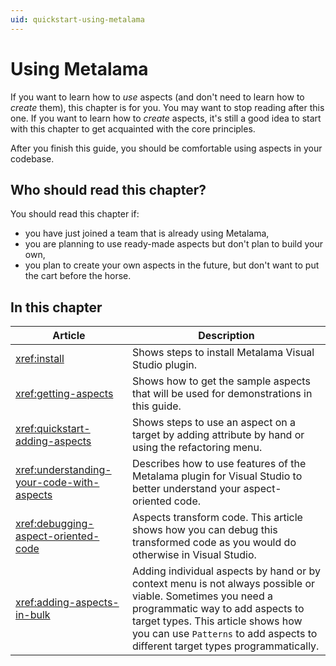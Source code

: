 ```yaml
---
uid: quickstart-using-metalama
---
```


# Using Metalama

If you want to learn how to _use_ aspects (and don't need to learn how to _create_ them), this chapter is for you. You may want to stop reading after this one.
If you want to learn how to _create_ aspects, it's still a good idea to start with this chapter to get acquainted with the core principles.

After you finish this guide, you should be comfortable using aspects in your codebase.

## Who should read this chapter?

You should read this chapter if:

* you have just joined a team that is already using Metalama,
* you are planning to use ready-made aspects but don't plan to build your own,
* you plan to create your own aspects in the future, but don't want to put the cart before the horse.


## In this chapter

|Article | Description
|--------|-------------
|<xref:install> | Shows steps to install Metalama Visual Studio plugin.
|<xref:getting-aspects> | Shows how to get the sample aspects that will be used for demonstrations in this guide.
|<xref:quickstart-adding-aspects> | Shows steps to use an aspect on a target by adding attribute by hand or using the refactoring menu.
|<xref:understanding-your-code-with-aspects>| Describes how to use features of the Metalama plugin for Visual Studio to better understand your aspect-oriented code.
|<xref:debugging-aspect-oriented-code> | Aspects transform code. This article shows how you can debug this transformed code as you would do otherwise in Visual Studio.
|<xref:adding-aspects-in-bulk>| Adding individual aspects by hand or by context menu is not always possible or viable. Sometimes you need a programmatic way to add aspects to target types. This article shows how you can use `Patterns` to add aspects to different target types programmatically.

